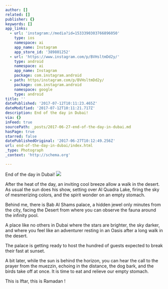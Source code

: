 ```yaml
---
author: []
related: []
publisher: {}
keywords: []
app_links:
  - url: 'instagram://media?id=1533390303766896050'
    type: ios
    namespace: ai
    app_name: Instagram
    app_store_id: '389801252'
  - url: 'https://www.instagram.com/p/BVHsltmDd2y/'
    type: android
    namespace: ai
    app_name: Instagram
    package: com.instagram.android
  - path: https/instagram.com/p/BVHsltmDd2y/
    package: com.instagram.android
    namespace: google
    type: android
title: ''
datePublished: '2017-07-12T10:11:23.465Z'
dateModified: '2017-07-12T10:11:21.717Z'
description: End of the day in Dubai!
via: {}
inFeed: true
sourcePath: _posts/2017-06-27-end-of-the-day-in-dubai.md
hasPage: true
starred: false
datePublishedOriginal: '2017-06-27T10:12:49.256Z'
url: end-of-the-day-in-dubai/index.html
_type: Photograph
_context: 'http://schema.org'

---
```

End of the day in Dubai!
![](https://imgflo.herokuapp.com/graph/2b2431f8e7ba7b0/b65a2046650068de2615caea3fa80ae8/noop.jpg?input=https%3A%2F%2Fscontent.cdninstagram.com%2Ft51.2885-15%2Fs640x640%2Fsh0.08%2Fe35%2F19051479_243492739467938_2885290206896848896_n.jpg)

After the heat of the day, an inviting cool breeze allow a walk in the desert. As usual the sun does his show, setting over Al Quadra Lake, firing the sky of mesmerizing colors, and the spirit wonder on an empty stomach. 

Behind me, there is Bab Al Shams palace, a hidden jewel only minutes from the city, facing the Desert from where you can observe the fauna around the infinity pool. 

A place like no others in Dubai where the stars are brighter, the sky darker, and where you feel like an adventurer resting in an Oasis after a long walk in the desert. 

The palace is getting ready to host the hundred of guests expected to break their fast at sunset. 

A bit later, while the sun is behind the horizon, you can hear the call to the prayer from the muezzin, echoing in the distance, the dog bark, and the birds take off at once. It is time to eat and relieve our empty stomach. 

This is Iftar, this is Ramadan !